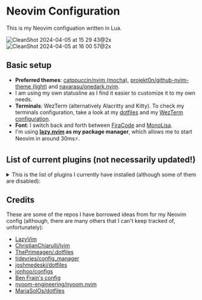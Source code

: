 # Neovim Configuration

This is my Neovim configuation written in Lua.

![CleanShot 2024-04-05 at 15 29 43@2x](https://github.com/idr4n/nvim-lua/assets/20104703/d2c62063-96ba-4bdd-8843-d4d18ab6b8ae)
![CleanShot 2024-04-05 at 16 00 57@2x](https://github.com/idr4n/nvim-lua/assets/20104703/3732ccdd-bf76-4b04-a371-f3db25b2c526)

## Basic setup

- **Preferred themes**: [catppuccin/nvim (mocha)](https://github.com/catppuccin/nvim), [projekt0n/github-nvim-theme (light)](https://github.com/projekt0n/github-nvim-theme)  and [navarasu/onedark.nvim](https://github.com/navarasu/onedark.nvim).
- I am using my own statusline as I find it easier to customize it to my own needs.
- **Terminals**: WezTerm (alternatively Alacritty and Kitty). To check my terminals configuration, take a look at my [dotfiles](https://github.com/idr4n/.dotfiles) and my [WezTerm configuration](https://github.com/idr4n/wezterm).
- **Font**: I switch back and forth between [FiraCode](https://github.com/tonsky/FiraCode) and [MonoLisa](https://www.monolisa.dev/).
- I'm using **[lazy.nvim](https://github.com/folke/lazy.nvim) as my package manager**, which allows me to start Neovim in around 30ms⚡️.
 
## List of current plugins (not necessarily updated!)

<details>
<summary>
This is the list of plugins I currently have installed (although some of them are disabled):
</summary>

<br>

**Total: 107 plugins**

**Loaded (15)**

- Comment.nvim
- dashboard-nvim
- heirline.nvim
- lazy.nvim
- mini.ai
- noice.nvim
- nui.nvim
- nvim-autopairs
- nvim-colorizer.lua
- nvim-notify
- nvim-treesitter
- nvim-ts-context-commentstring
- nvim-web-devicons
- onedark.nvim
- which-key.nvim

**Not Loaded (76)**

- catppuccin
- clipboard-image.nvim
- close-buffers.nvim
- cmp-buffer
- cmp-cmdline
- cmp-nvim-lsp
- cmp-nvim-lua
- cmp-path
- cmp-tailwind-colors
- cmp_luasnip
- code_runner.nvim
- darkplus.nvim
- diffview.nvim
- emmet-vim
- friendly-snippets
- fzf-lua
- github-nvim-theme
- gitsigns.nvim
- glance.nvim
- harpoon
- indent-blankline.nvim
- kanagawa.nvim
- LuaSnip
- markdown-preview.nvim
- mason-lspconfig.nvim
- mason.nvim
- mini.files
- mini.surround
- molten-nvim
- monokai-pro.nvim
- neo-tree.nvim
- neogit
- neovim-session-manager
- no-neck-pain.nvim
- none-ls.nvim
- nvim-cmp
- nvim-dap
- nvim-dap-go
- nvim-dap-python
- nvim-dap-ui
- nvim-lspconfig
- nvim-spectre
- nvim-treesitter-context
- nvim-treesitter-textobjects
- nvim-ts-autotag
- nvim-ufo
- obsidian.nvim
- one-small-step-for-vimkind
- otter.nvim
- playground
- plenary.nvim
- popup.nvim
- promise-async
- quarto-nvim
- rose-pine
- rust-tools.nvim
- sqls.nvim
- tabout.nvim
- telescope-file-browser.nvim
- telescope-fzf-native.nvim
- telescope-luasnip.nvim
- telescope-ui-select.nvim
- telescope-undo.nvim
- telescope.nvim
- todo-comments.nvim
- toggleterm.nvim
- tokyonight.nvim
- trouble.nvim
- vgit.nvim
- vim-bbye
- vim-floaterm
- vim-fugitive
- vimtex
- wind-colors
- yanky.nvim
- zen-mode.nvim

**Disabled (16)**

- alpha-nvim
- barbecue
- bufferline.nvim
- flash.nvim
- fzf.vim
- image.nvim
- lir.nvim
- mini.indentscope
- modes.nvim
- nvim-jdtls
- oil.nvim
- persistence.nvim
- statuscol.nvim
- tabby.nvim
- ultimate-autopair.nvim
- vim-dirvish


</details>

## Credits

These are some of the repos I have borrowed ideas from for my Neovim config (although, there are many others that I can't keep tracked of, unfortunately):

- [LazyVim](https://github.com/LazyVim/LazyVim)
- [ChristianChiarulli/lvim](https://github.com/ChristianChiarulli/lvim)
- [ThePrimeagen/.dotfiles](https://github.com/ThePrimeagen/.dotfiles)
- [tjdevries/config_manager](https://github.com/tjdevries/config_manager)
- [joshmedeski/dotfiles](https://github.com/joshmedeski/dotfiles)
- [jonhoo/configs](https://github.com/jonhoo/configs)
- [Ben Frain's config](https://gist.github.com/benfrain/97f2b91087121b2d4ba0dcc4202d252f)
- [nyoom-engineering/nyoom.nvim](https://github.com/nyoom-engineering/nyoom.nvim)
- [MariaSolOs/dotfiles](https://github.com/MariaSolOs/dotfiles)
